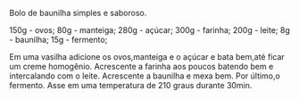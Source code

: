Bolo de baunilha simples e saboroso.

150g - ovos;
80g - manteiga;
280g - açúcar;
300g - farinha;
200g - leite;
8g - baunilha;
15g - fermento;

Em uma vasilha adicione os ovos,manteiga e o açúcar e bata bem,até ficar um creme homogênio.
    Acrescente a farinha aos poucos batendo bem e intercalando com o leite.
    Acrescente a baunilha e mexa bem.
    Por último,o fermento.
    Asse em uma temperatura de 210 graus durante 30min.